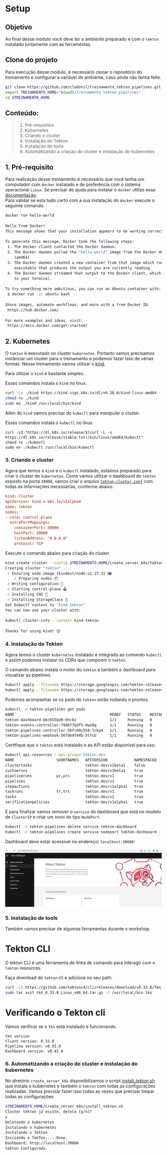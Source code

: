 # Setup 

## Objetivo
Ao final desse módulo você deve ter o ambiente preparado e com o `tekton` instalado juntamente com as ferramentas.


## Clone do projeto

Para execução desse módulo, é necessário clonar o repositório do treinamento e configurar a variável de ambiente, caso ainda não tenha feito.

```bash
git clone https://github.com/clodonil/treinamento_tekton_pipelines.git
export TREINAMENTO_HOME="$(pwd)/treinamento_tekton_pipelines"
cd $TREINAMENTO_HOME
```

## Conteúdo:
> 1. Pré-requisitos
> 2. Kubernetes
> 3. Criando o cluster
> 4. Instalação do Tekton
> 5. Instalação de tools
> 6. Automatizando a criação do cluster e instalação do kubernetes

## 1. Pré-requisito

Para realização desse treinamento é necessário que você tenha um computador com `docker` instalado e de preferência com o sistema operacional `Linux`. Se precisar de ajuda para instalar o `docker` utilize essa [documentação](https://docs.docker.com/desktop/).  
Para validar se esta tudo certo com a sua instalação do `docker` execute o seguinte comando:

```bash
docker run hello-world

Hello from Docker!
This message shows that your installation appears to be working correctly.

To generate this message, Docker took the following steps:
 1. The Docker client contacted the Docker daemon.
 2. The Docker daemon pulled the "hello-world" image from the Docker Hub.
    (amd64)
 3. The Docker daemon created a new container from that image which runs the
    executable that produces the output you are currently reading.
 4. The Docker daemon streamed that output to the Docker client, which sent it
    to your terminal.

To try something more ambitious, you can run an Ubuntu container with:
 $ docker run -it ubuntu bash

Share images, automate workflows, and more with a free Docker ID:
 https://hub.docker.com/

For more examples and ideas, visit:
 https://docs.docker.com/get-started/
```
## 2. Kubernetes

O `tekton` é executado no cluster `kubernetes`. Portanto vamos precisamos instânciar um cluster para o treinamento e podemos fazer isso de várias formas. Nesse treinamento vamos utilizar o [kind](https://kind.sigs.k8s.io/).  

Para utilizar o `kind` é bastante simples. 

Esses comandos instala o `kind` no linux.

```bash
curl -Lo ./kind https://kind.sigs.k8s.io/dl/v0.20.0/kind-linux-amd64
chmod +x ./kind
sudo mv ./kind /usr/local/bin/kind
```

Além do `kind` vamos precisar do `kubectl` para manipular o cluster.

Esses comandos instala o `kubectl` no linux.

```linux
curl -LO "https://dl.k8s.io/release/$(curl -L -s https://dl.k8s.io/release/stable.txt)/bin/linux/amd64/kubectl"
chmod +x ./kubectl
sudo mv ./kubectl /usr/local/bin/kubectl
```

### 3. Criando o cluster

Agora que temos o `kind` e o `kubectl` instalado, estamos preparado para criar o cluster de `kubernetes`. Como vamos utilizar o dashboard do `tekton` exposto na porta `30000`, vamos criar o arquivo [`tekton-cluster.conf`](create_server_k8s/tekton-cluster.conf) com todas as informações necessárias, conforme abaixo.



```yaml:create_server_k8s/tekton-cluster.conf
kind: Cluster
apiVersion: kind.x-k8s.io/v1alpha4
name: tekton
nodes:
- role: control-plane
  extraPortMappings:
  - containerPort: 30000
    hostPort: 30000
    listenAddress: "0.0.0.0"
    protocol: TCP
```
Execute o comando abaixo para criação do cluster.

```bash
kind create cluster --config $TREINAMENTO_HOME/create_server_k8s/tekton-cluster.conf
Creating cluster "tekton" ...
 ✓ Ensuring node image (kindest/node:v1.27.3) 🖼
    ✓ Preparing nodes 📦
 ✓ Writing configuration 📜
 ✓ Starting control-plane 🕹️
 ✓ Installing CNI 🔌
 ✓ Installing StorageClass 💾
Set kubectl context to "kind-tekton"
You can now use your cluster with:

kubectl cluster-info --context kind-tekton

Thanks for using kind! 😊
```


### 4. Instalação do Tekton

Agora temos o cluster `kubernetes` instalado e integrado ao comando `kubectl` e assim podemos instalar os CDRs que compoem o `tekton`.

O camando abaixo instala o motor do `tekton` e também o dashboard para visualizar as pipelines.

```bash
kubectl apply --filename https://storage.googleapis.com/tekton-releases/pipeline/latest/release.yaml
kubectl apply --filename https://storage.googleapis.com/tekton-releases/dashboard/latest/release.yaml
```
Podemos acompanhar se os pods do `tekton` estão rodando e prontos.

```bash
kubectl -n tekton-pipelines get pods
NAME                                           READY   STATUS    RESTARTS   AGE
tekton-dashboard-b6c655bd9-bhc8z               1/1     Running   0          13s
tekton-events-controller-79d6f7bdf5-6wz8q      1/1     Running   0          2m18s
tekton-pipelines-controller-5bfc89c554-lckp4   1/1     Running   0          2m18s
tekton-pipelines-webhook-56f8b9f44b-5lfcb      1/1     Running   0          2m18s
```

Certifique que o `tekton` está instalado e as API estão disponível para uso:

```bash
kubectl api-resources --api-group='tekton.dev'
NAME                   SHORTNAMES   APIVERSION            NAMESPACED   KIND
clustertasks                        tekton.dev/v1beta1    false        ClusterTask
customruns                          tekton.dev/v1beta1    true         CustomRun
pipelineruns           pr,prs       tekton.dev/v1         true         PipelineRun
pipelines                           tekton.dev/v1         true         Pipeline
stepactions                         tekton.dev/v1alpha1   true         StepAction
taskruns               tr,trs       tekton.dev/v1         true         TaskRun
tasks                               tekton.dev/v1         true         Task
verificationpolicies                tekton.dev/v1alpha1   true         VerificationPolicy
```

E para finalizar vamos remover o `service` do dashboard que está no modelo de `ClusterIP` e criar um novo do tipo `NodePort`.

```bash
kubectl -n tekton-pipelines delete service tekton-dashboard
kubectl -n tekton-pipelines create service nodeport tekton-dashboard --tcp=9097:9097 --node-port=30000
```

Dashboard deve estar acessível no endereço: `localhost:30000`:

![dashboard](img/image1.png)

### 5. Instalação de tools
Também vamos precisar de algumas ferramentas durante o workshop.

# Tekton CLI
O tekton CLI é uma ferramenta de linha de comando para interagir com o `tekton` resources.

Faça download do `tekton` cli e adicione no seu path:

```bash
curl -LO https://github.com/tektoncd/cli/releases/download/v0.33.0/tkn_0.33.0_Linux_x86_64.tar.gz
sudo tar xvzf tkn_0.33.0_Linux_x86_64.tar.gz -C /usr/local/bin tkn
```

# Verificando o Tekton cli

Vamos verificar se o `tkn` esta instalado e funcionando.

```
tkn version
Client version: 0.33.0
Pipeline version: v0.55.0
Dashboard version: v0.42.0
```

### 6. Automatizando a criação do cluster e instalação do kubernetes

No diretório `create_server_k8s` disponibilizamos o script [install_tekton.sh](create_server_k8s/install_tekton.sh) que instala o kubernetes e também o `tekton` com todas as configurações realizadas. Vamos precisar fazer isso todas as vezes que precisar limpar todas as configurações.

```bash
$TREINAMENTO_HOME/create_server_k8s/install_tekton.sh
Cluster tekton já existe, deleta (y/n)?
y
Deletando o kubernetes
Instalando o kubernetes
Instalando o Tekton
Iniciando o TekTon.....Done.
Dashboard: http://localhost:30000
tekton Configurado.
```